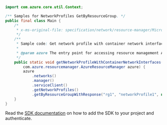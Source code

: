 ```java
import com.azure.core.util.Context;

/** Samples for NetworkProfiles GetByResourceGroup. */
public final class Main {
    /*
     * x-ms-original-file: specification/network/resource-manager/Microsoft.Network/stable/2021-05-01/examples/NetworkProfileGetWithContainerNic.json
     */
    /**
     * Sample code: Get network profile with container network interfaces.
     *
     * @param azure The entry point for accessing resource management APIs in Azure.
     */
    public static void getNetworkProfileWithContainerNetworkInterfaces(
        com.azure.resourcemanager.AzureResourceManager azure) {
        azure
            .networks()
            .manager()
            .serviceClient()
            .getNetworkProfiles()
            .getByResourceGroupWithResponse("rg1", "networkProfile1", null, Context.NONE);
    }
}
```

Read the [SDK documentation](https://github.com/Azure/azure-sdk-for-java/blob/azure-resourcemanager_2.15.0/sdk/resourcemanager/azure-resourcemanager/README.md) on how to add the SDK to your project and authenticate.
